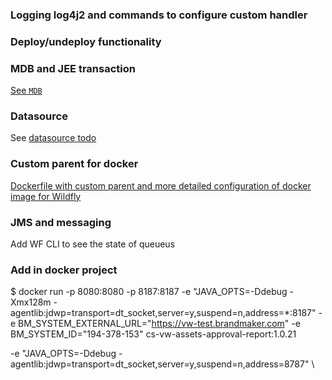 ### Logging log4j2 and commands to configure custom handler

### Deploy/undeploy functionality

### MDB and JEE transaction

[See `MDB`](jee_timeout/TODO.md#mdb)

### Datasource 

See [datasource todo](wf10_datasources/TODO.md)

### Custom parent for docker

[Dockerfile with custom parent and more detailed configuration of docker image for Wildfly](wf10_custom_parent/TODO.md)

### JMS and messaging

Add WF CLI to see the state of queueus

### Add in docker project

$ docker run -p 8080:8080 -p 8187:8187 -e "JAVA_OPTS=-Ddebug -Xmx128m -agentlib:jdwp=transport=dt_socket,server=y,suspend=n,address=*:8187"   -e BM_SYSTEM_EXTERNAL_URL="https://vw-test.brandmaker.com"   -e BM_SYSTEM_ID="194-378-153"   cs-vw-assets-approval-report:1.0.21

-e "JAVA_OPTS=-Ddebug -agentlib:jdwp=transport=dt_socket,server=y,suspend=n,address=8787"  \